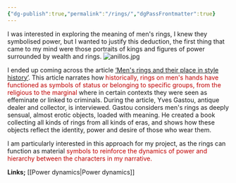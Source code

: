```yaml
---
{"dg-publish":true,"permalink":"/rings/","dgPassFrontmatter":true}
---
```


I was interested in exploring the meaning of men's rings, I knew they symbolised power, but I wanted to justify this deduction, the first thing that came to my mind were those portraits of kings and figures of power surrounded by wealth and rings.
![anillos.jpg](/img/user/anillos.jpg)

I ended up coming across the article [‘Men's rings and their place in style history’](https://couturenotebook.com/best-haute-couture-blog/mens-rings-and-history). This article narrates how<span style="color:rgb(192, 0, 0)"> historically, rings on men's hands have functioned as symbols of status or belonging to specific groups, from the religious to the marginal</span> where in certain contexts they were seen as effeminate or linked to criminals.
During the article, Yves Gastou, antique dealer and collector, is interviewed. Gastou considers men's rings as deeply sensual, almost erotic objects, loaded with meaning. He created a book collecting all kinds of rings from all kinds of eras, and shows how these objects reflect the identity, power and desire of those who wear them.

I am particularly interested in this approach for my project, as the rings can function as material <span style="color:rgb(192, 0, 0)">symbols to reinforce the dynamics of power and hierarchy between the characters in my narrative.</span>

**Links;** [[Power dynamics\|Power dynamics]]
